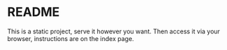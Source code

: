 # README #

This is a static project, serve it however you want. Then access it via your browser, instructions are on the index page.
